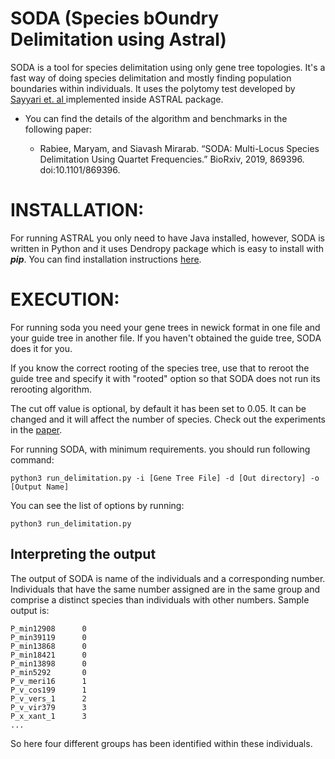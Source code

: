 # SODA (Species bOundry Delimitation using Astral)

SODA is a tool for species delimitation using only gene tree topologies. It's a fast way of doing species delimitation and mostly finding population boundaries within individuals. It uses the polytomy test developed by [Sayyari et. al ](https://www.mdpi.com/2073-4425/9/3/132/htm) implemented inside ASTRAL package.

- You can find the details of the algorithm and benchmarks in the following paper:

	* Rabiee, Maryam, and Siavash Mirarab. “SODA: Multi-Locus Species Delimitation Using Quartet Frequencies.” BioRxiv, 2019, 869396. doi:10.1101/869396.

# INSTALLATION:

For running ASTRAL you only need to have Java installed, however, SODA is written in Python and it uses Dendropy package which is easy to install with ***pip***. You can find installation instructions [here](https://dendropy.org).

# EXECUTION:
For running soda you need your gene trees in newick format in one file and your guide tree in another file. If you haven't obtained the guide tree, SODA does it for you.

If you know the correct rooting of the species tree, use that to reroot the guide tree and specify it with "rooted" option so that SODA does not run its rerooting algorithm.

The cut off value is optional, by default it has been set to 0.05. It can be changed and it will affect the number of species. Check out the experiments in the [paper](https://www.biorxiv.org/content/10.1101/869396v1.abstract).

For running SODA, with minimum requirements. you should run following command:

```
python3 run_delimitation.py -i [Gene Tree File] -d [Out directory] -o [Output Name]  
```

You can see the list of options by running:

```
python3 run_delimitation.py 
```

## Interpreting the output

The output of SODA is name of the individuals and a corresponding number. Individuals that have the same number assigned are in the same group and comprise a distinct species than individuals with other numbers.
Sample output is:

```
P_min12908      0
P_min39119      0
P_min13868      0
P_min18421      0
P_min13898      0
P_min5292       0
P_v_meri16      1
P_v_cos199      1
P_v_vers_1      2
P_v_vir379      3
P_x_xant_1      3
...
```
So here four different groups has been identified within these individuals.


